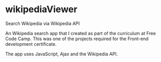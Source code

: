 # wikipediaViewer
Search Wikipedia via Wikipedia API

An Wikipedia search app that I created as part of the curriculum at Free Code Camp. This was one of the projects required for the Front-end development certificate. 

The app uses JavaScript, Ajax and the Wikipedia API.
